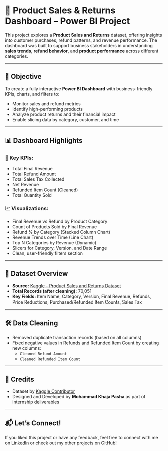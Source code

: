 # 🛒 Product Sales & Returns Dashboard – Power BI Project

This project explores a **Product Sales and Returns** dataset, offering insights into customer purchases, refund patterns, and revenue performance. The dashboard was built to support business stakeholders in understanding **sales trends**, **refund behavior**, and **product performance** across different categories.

---

## 📌 Objective

To create a fully interactive **Power BI Dashboard** with business-friendly KPIs, charts, and filters to:
- Monitor sales and refund metrics
- Identify high-performing products
- Analyze product returns and their financial impact
- Enable slicing data by category, customer, and time

---

## 📊 Dashboard Highlights

### 🔑 Key KPIs:
- Total Final Revenue
- Total Refund Amount
- Total Sales Tax Collected
- Net Revenue
- Refunded Item Count (Cleaned)
- Total Quantity Sold

### 📈 Visualizations:
- Final Revenue vs Refund by Product Category
- Count of Products Sold by Final Revenue
- Refund % by Category (Stacked Column Chart)
- Revenue Trends over Time (Line Chart)
- Top N Categories by Revenue (Dynamic)
- Slicers for Category, Version, and Date Range
- Clean, user-friendly filters section

---

## 📁 Dataset Overview

- **Source:** [Kaggle - Product Sales and Returns Dataset](https://www.kaggle.com/datasets/vijayuv/onlineretail)
- **Total Records (after cleaning):** 70,051
- **Key Fields:** Item Name, Category, Version, Final Revenue, Refunds, Price Reductions, Purchased/Refunded Item Counts, Sales Tax

---

## 🛠 Data Cleaning

- Removed duplicate transaction records (based on all columns)
- Fixed negative values in Refunds and Refunded Item Count by creating new columns:
  - `Cleaned Refund Amount`
  - `Cleaned Refunded Item Count`

---


## 🙌 Credits

- Dataset by [Kaggle Contributor](https://www.kaggle.com/datasets/vijayuv/onlineretail)
- Designed and Developed by **Mohammad Khaja Pasha** as part of internship deliverables

---

## 📬 Let’s Connect!

If you liked this project or have any feedback, feel free to connect with me on [LinkedIn](https://www.linkedin.com/) or check out my other projects on GitHub!

